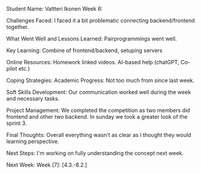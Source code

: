 Student Name: Valtteri Ikonen
Week 6:

Challenges Faced:
I faced it a bit problematic connecting backend/frontend together.

What Went Well and Lessons Learned:
Pairprogrammings went well.

Key Learning:
Combine of frontend/backend, setuping servers

Online Resources:
Homework linked videos. AI-based help (chatGPT, Co-pilot etc.)

Coping Strategies:
Academic Progress:
Not too much from since last week.

Soft Skills Development:
Our communication worked well during the week and necessary tasks.

Project Management:
We completed the competition as two members did frontend and other two backend.
In sunday we took a greater look of the sprint 3.

Final Thoughts:
Overall everything wasn't as clear as I thought they would learning perspective.

Next Steps:
I'm working on fully understanding the concept next week.

Next Week:
Week [7]: [4.3.-8.2.]